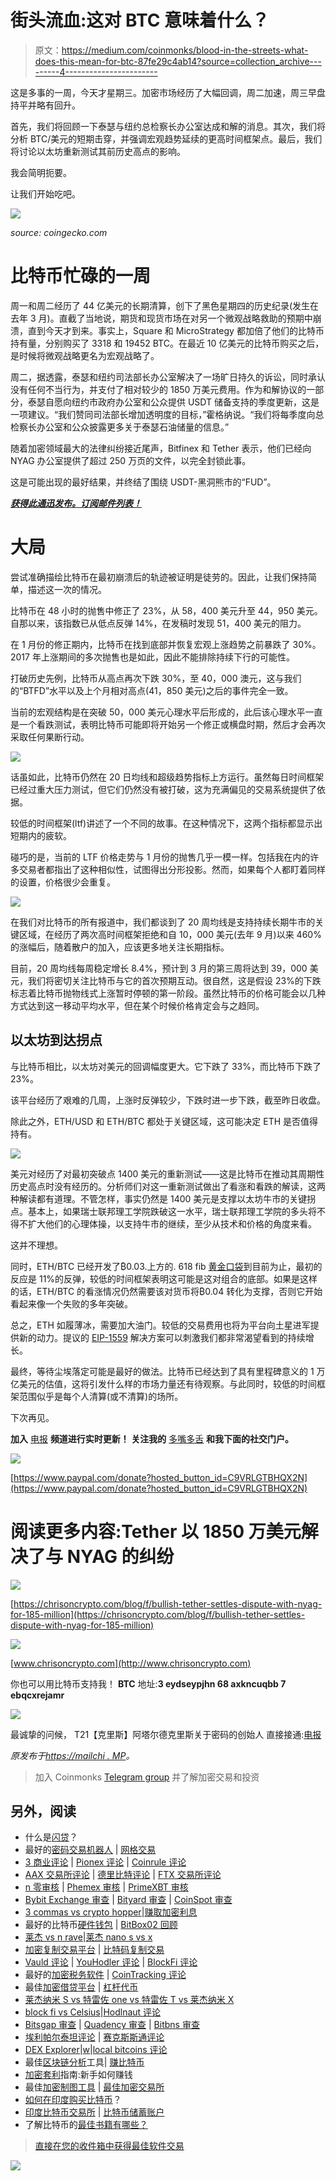# 街头流血:这对 BTC 意味着什么？

> 原文：<https://medium.com/coinmonks/blood-in-the-streets-what-does-this-mean-for-btc-87fe29c4ab14?source=collection_archive---------4----------------------->

这是多事的一周，今天才星期三。加密市场经历了大幅回调，周二加速，周三早盘持平并略有回升。

首先，我们将回顾一下泰瑟与纽约总检察长办公室达成和解的消息。其次，我们将分析 BTC/美元的短期击穿，并强调宏观趋势延续的更高时间框架点。最后，我们将讨论以太坊重新测试其前历史高点的影响。

我会简明扼要。

让我们开始吃吧。

![](img/0dd9dea222680704c2c116495ffd74a1.png)

*source: coingecko.com*

# 比特币忙碌的一周

周一和周二经历了 44 亿美元的长期清算，创下了黑色星期四的历史纪录(发生在去年 3 月)。直截了当地说，期货和现货市场在对另一个微观战略救助的预期中崩溃，直到今天才到来。事实上，Square 和 MicroStrategy 都加倍了他们的比特币持有量，分别购买了 3318 和 19452 BTC。在最近 10 亿美元的比特币购买之后，是时候将微观战略更名为宏观战略了。

周二，据透露，泰瑟和纽约司法部长办公室解决了一场旷日持久的诉讼，同时承认没有任何不当行为，并支付了相对较少的 1850 万美元费用。作为和解协议的一部分，泰瑟自愿向纽约市政府办公室和公众提供 USDT 储备支持的季度更新，这是一项建议。“我们赞同司法部长增加透明度的目标，”霍格纳说。“我们将每季度向总检察长办公室和公众披露更多关于泰瑟石油储量的信息。”

随着加密领域最大的法律纠纷接近尾声，Bitfinex 和 Tether 表示，他们已经向 NYAG 办公室提供了超过 250 万页的文件，以完全封锁此事。

这是可能出现的最好结果，并终结了围绕 USDT-黑洞熊市的“FUD”。

[***获得此通迅发布。订阅邮件列表！***](http://chrisoncrypto.com)

# 大局

尝试准确描绘比特币在最初崩溃后的轨迹被证明是徒劳的。因此，让我们保持简单，描述这一次的情况。

比特币在 48 小时的抛售中修正了 23%，从 58，400 美元升至 44，950 美元。自那以来，该指数已从低点反弹 14%，在发稿时发现 51，400 美元的阻力。

在 1 月份的修正期内，比特币在找到底部并恢复宏观上涨趋势之前暴跌了 30%。2017 年上涨期间的多次抛售也是如此，因此不能排除持续下行的可能性。

打破历史先例，比特币从高点再次下跌 30%，至 40，000 澳元，这与我们的“BTFD”水平以及上个月相对高点(41，850 美元)之后的事件完全一致。

当前的宏观结构是在突破 50，000 美元心理水平后形成的，此后该心理水平一直是一个看跌测试，表明比特币可能即将开始另一个修正或横盘时期，然后才会再次采取任何果断行动。

![](img/95558c1d5cf2e4ee507220b1a1cec0dd.png)

话虽如此，比特币仍然在 20 日均线和超级趋势指标上方运行。虽然每日时间框架已经过重大压力测试，但它们仍然没有被打破，这为充满偏见的交易系统提供了依据。

较低的时间框架(ltf)讲述了一个不同的故事。在这种情况下，这两个指标都显示出短期内的疲软。

碰巧的是，当前的 LTF 价格走势与 1 月份的抛售几乎一模一样。包括我在内的许多交易者都指出了这种相似性，试图得出分形投影。然而，如果每个人都盯着同样的设置，价格很少会重复。

![](img/45037a7e12318bc33a23ef3e8df7d804.png)

在我们对比特币的所有报道中，我们都谈到了 20 周均线是支持持续长期牛市的关键区域，在经历了两次高时间框架拒绝和自 10，000 美元(去年 9 月)以来 460%的涨幅后，随着散户的加入，应该更多地关注长期指标。

目前，20 周均线每周稳定增长 8.4%，预计到 3 月的第三周将达到 39，000 美元，我们将密切关注比特币与它的首次预期互动。很自然，这是假设 23%的下跌标志着比特币抛物线式上涨暂时停顿的第一阶段。虽然比特币的价格可能会以几种方式达到这一移动平均水平，但在某个时候价格肯定会与之趋同。

## **以太坊到达拐点**

与比特币相比，以太坊对美元的回调幅度更大。它下跌了 33%，而比特币下跌了 23%。

该平台经历了艰难的几周，上涨时反弹较少，下跌时进一步下跌，截至昨日收盘。

除此之外，ETH/USD 和 ETH/BTC 都处于关键区域，这可能决定 ETH 是否值得持有。

![](img/f27d4d176bbee26fab79299c17dc4abd.png)

美元对经历了对最初突破点 1400 美元的重新测试——这是比特币在推动其周期性历史高点时没有经历的。分析师们对这一重新测试做出了看涨和看跌的解读，这两种解读都有道理。不管怎样，事实仍然是 1400 美元是支撑以太坊牛市的关键拐点。基本上，如果瑞士联邦理工学院跌破这一水平，瑞士联邦理工学院的多头将不得不扩大他们的心理体操，以支持牛市的继续，至少从技术和价格的角度来看。

这并不理想。

同时，ETH/BTC 已经开发了₿0.03.上方的. 618 fib [黄金口袋](https://www.tradingview.com/x/QJhGxSBM/)到目前为止，最初的反应是 11%的反弹，较低的时间框架表明这可能是这对组合的底部。如果是这样的话，ETH/BTC 的看涨情况仍然需要该对货币将₿0.04 转化为支撑，否则它开始看起来像一个失败的多年突破。

总之，ETH 如履薄冰，需要加大油门。较低的交易费用也将为平台向土星进军提供新的动力。提议的 [EIP-1559](https://coinmarketcap.com/headlines/news/eip-1559-implementation-call/) 解决方案可以刺激我们都非常渴望看到的持续增长。

最终，等待尘埃落定可能是最好的做法。比特币已经达到了具有里程碑意义的 1 万亿美元的估值，这将引发什么样的市场力量还有待观察。与此同时，较低的时间框架范围似乎是每个人清算(或不清算)的场所。

下次再见。

**加入** [电报](https://t.me/chrisoncryptochannel) **频道进行实时更新！
关注我的** [多嘴多舌](https://gab.com/chrisoncrypto) **和我下面的社交门户。**

![](img/275a9b9c4f45cec069d21df6f96bb049.png)

[https://www.paypal.com/donate?hosted_button_id=C9VRLGTBHQX2N](https://www.paypal.com/donate?hosted_button_id=C9VRLGTBHQX2N)

# 阅读更多内容:Tether 以 1850 万美元解决了与 NYAG 的纠纷

![](img/703d4eb8d5a05b426cbdee9f88c4b6f3.png)

[https://chrisoncrypto.com/blog/f/bullish-tether-settles-dispute-with-nyag-for-185-million](https://chrisoncrypto.com/blog/f/bullish-tether-settles-dispute-with-nyag-for-185-million)

![](img/f5aea816cc8e339e732168c18adf17d0.png)

[www.chrisoncrypto.com](http://www.chrisoncrypto.com)

你也可以用比特币支持我！
**BTC** 地址:**3 eydseypjhn 68 axkncuqbb 7 ebqcxrejamr**

![](img/91dbf75415eed7b5d9ad82787eb06af8.png)

最诚挚的问候，
T21【克里斯】阿塔尔德克里斯关于密码的创始人
直接接通:[电报](https://t.me/chrisoncrypto)

*原发布于*[*https://mailchi . MP*](https://mailchi.mp/96c00a8d9750/blood-in-the-streets-what-does-this-mean-for-btc?e=[UNIQID])*。*

> 加入 Coinmonks [Telegram group](https://t.me/joinchat/EPmjKpNYwRMsBI4p) 并了解加密交易和投资

## 另外，阅读

*   什么是[闪贷](https://blog.coincodecap.com/what-are-flash-loans-on-ethereum)？
*   最好的[密码交易机器人](/coinmonks/crypto-trading-bot-c2ffce8acb2a) | [网格交易](https://blog.coincodecap.com/grid-trading)
*   [3 商业评论](/coinmonks/3commas-review-an-excellent-crypto-trading-bot-2020-1313a58bec92) | [Pionex 评论](/coinmonks/pionex-review-exchange-with-crypto-trading-bot-1e459d0191ea) | [Coinrule 评论](https://blog.coincodecap.com/coinrule-review-a-perfect-trading-bot)
*   [AAX 交易所评论](/coinmonks/aax-exchange-review-2021-67c5ea09330c) | [德里比特评论](/coinmonks/deribit-review-options-fees-apis-and-testnet-2ca16c4bbdb2) | [FTX 交易所评论](/coinmonks/ftx-crypto-exchange-review-53664ac1198f)
*   [n 零审核](/coinmonks/ngrave-zero-review-c465cf8307fc) | [Phemex 审核](/coinmonks/phemex-review-4cfba0b49e28) | [PrimeXBT 审核](/coinmonks/primexbt-review-88e0815be858)
*   [Bybit Exchange 审查](/coinmonks/bybit-exchange-review-dbd570019b71) | [Bityard 审查](https://blog.coincodecap.com/bityard-reivew) | [CoinSpot 审查](https://blog.coincodecap.com/coinspot-review)
*   [3 commas vs crypto hopper](/coinmonks/3commas-vs-pionex-vs-cryptohopper-best-crypto-bot-6a98d2baa203)|[赚取加密利息](/coinmonks/earn-crypto-interest-b10b810fdda3)
*   最好的比特币[硬件钱包](/coinmonks/the-best-cryptocurrency-hardware-wallets-of-2020-e28b1c124069?source=friends_link&sk=324dd9ff8556ab578d71e7ad7658ad7c) | [BitBox02 回顾](/coinmonks/bitbox02-review-your-swiss-bitcoin-hardware-wallet-c36c88fff29)
*   [莱杰 vs n rave](https://blog.coincodecap.com/ngrave-vs-ledger)|[莱杰 nano s vs x](https://blog.coincodecap.com/ledger-nano-s-vs-x)
*   [加密复制交易平台](/coinmonks/top-10-crypto-copy-trading-platforms-for-beginners-d0c37c7d698c) | [比特码复制交易](https://blog.coincodecap.com/bityard-copy-trading)
*   [Vauld 评论](https://blog.coincodecap.com/vauld-review) | [YouHodler 评论](/coinmonks/youhodler-4-easy-ways-to-make-money-98969b9689f2) | [BlockFi 评论](/coinmonks/blockfi-review-53096053c097)
*   最好的[加密税务软件](/coinmonks/best-crypto-tax-tool-for-my-money-72d4b430816b) | [CoinTracking 评论](/coinmonks/cointracking-review-a-reliable-cryptocurrency-tax-software-5114e3eb5737)
*   最佳[加密借贷平台](/coinmonks/top-5-crypto-lending-platforms-in-2020-that-you-need-to-know-a1b675cec3fa) | [杠杆代币](/coinmonks/leveraged-token-3f5257808b22)
*   [莱杰纳米 S vs 特雷佐 one vs 特雷佐 T vs 莱杰纳米 X](https://blog.coincodecap.com/ledger-nano-s-vs-trezor-one-ledger-nano-x-trezor-t)
*   [block fi vs Celsius](/coinmonks/blockfi-vs-celsius-vs-hodlnaut-8a1cc8c26630)|[Hodlnaut 评论](https://blog.coincodecap.com/hodlnaut-review)
*   [Bitsgap 审查](https://blog.coincodecap.com/bitsgap-review) | [Quadency 审查](/coinmonks/quadency-review-a-crypto-trading-automation-platform-3068eaa374e1) | [Bitbns 审查](https://blog.coincodecap.com/bitbns-review)
*   [埃利帕尔泰坦评论](/coinmonks/ellipal-titan-review-85e9071dd029) | [赛克斯斯通评论](https://blog.coincodecap.com/secux-stone-hardware-wallet-review)
*   [DEX Explorer](https://explorer.bitquery.io/ethereum/dex)|[w](https://explorer.bitquery.io/graphql)|[local bitcoins 评论](https://blog.coincodecap.com/localbitcoins-review)
*   最佳[区块链分析](https://bitquery.io/blog/best-blockchain-analysis-tools-and-software)工具| [赚比特币](https://blog.coincodecap.com/earn-bitcoin)
*   [加密套利](/coinmonks/crypto-arbitrage-guide-how-to-make-money-as-a-beginner-62bfe5c868f6)指南:新手如何赚钱
*   最佳[加密制图工具](/coinmonks/what-are-the-best-charting-platforms-for-cryptocurrency-trading-85aade584d80) | [最佳加密交易所](/coinmonks/crypto-exchange-dd2f9d6f3769)
*   [如何在印度购买比特币](https://blog.coincodecap.com/buy-bitcoin-app-india)？
*   [印度比特币交易所](/coinmonks/bitcoin-exchange-in-india-7f1fe79715c9) | [比特币储蓄账户](https://blog.coincodecap.com/bitcoin-savings-account)
*   了解比特币的[最佳书籍有哪些？](/coinmonks/what-are-the-best-books-to-learn-bitcoin-409aeb9aff4b)

> [直接在您的收件箱中获得最佳软件交易](/coinmonks/newsletters/coinmonks)

[![](img/160ce73bd06d46c2250251e7d5969f9d.png)](https://medium.com/coinmonks/newsletters/coinmonks)